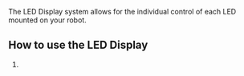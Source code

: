 The LED Display system allows for the individual control of each LED mounted on your robot.

## How to use the LED Display
1. 

